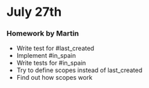 July 27th
=========
### Homework by Martin
* Write test for #last_created
* Implement #in_spain
* Write tests for #in_spain
* Try to define scopes instead of last_created
* Find out how scopes work
